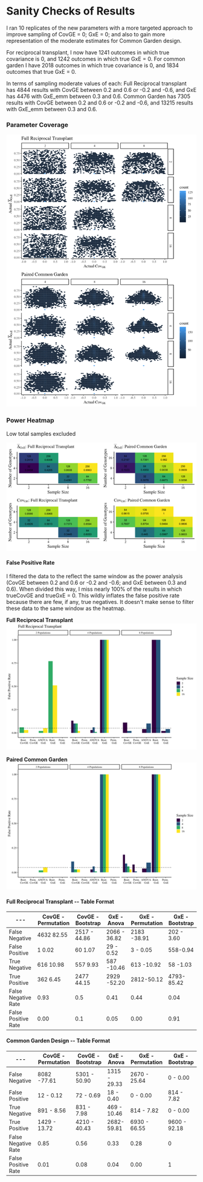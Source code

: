 # Sanity Checks of Results 

I ran 10 replicates of the new parameters with a more targeted approach to improve sampling of CovGE = 0; GxE = 0; and also to gain more representation of the moderate estimates for Common Garden design. 

For reciprocal transplant, I now have 1241 outcomes in which true covariance is 0, and 1242 outcomes in which true GxE = 0. 
For common garden I have 2018 outcomes in which true covariance is 0, and 1834 outcomes that true GxE = 0.

In terms of sampling moderate values of each: 
Full Reciprocal transplant has 4844 results with CovGE between 0.2 and 0.6 or -0.2 and -0.6, and GxE has 4476 with GxE_emm between 0.3 and 0.6. 
Common Garden has 7305 results with CovGE between 0.2 and 0.6 or -0.2 and -0.6, and 13215 results with GxE_emm between 0.3 and 0.6.

### Parameter Coverage 
![image](https://github.com/RCN-ECS/CnGV/blob/master/results/Sim_12.1.20/Figures/12.7.ParameterCoverage_hex.png)

### Power Heatmap
Low total samples excluded

![image](https://github.com/RCN-ECS/CnGV/blob/master/results/Sim_12.1.20/Figures/12.7.Heatmap.png)


#### False Positive Rate 

I filtered the data to the reflect the same window as the power analysis (CovGE between 0.2 and 0.6 or -0.2 and -0.6; and GxE between 0.3 and 0.6). When divided this way, I miss nearly 100% of the results in which trueCovGE and trueGxE = 0. This wildly inflates the false positive rate because there are few, if any, true negatives. It doesn't make sense to filter these data to the same window as the heatmap.

**Full Reciprocal Transplant**
![image](https://github.com/RCN-ECS/CnGV/blob/master/results/Sim_12.1.20/Figures/12.7.FRT_FalsePos_untrimmed.png)

**Paired Common Garden**
![image](https://github.com/RCN-ECS/CnGV/blob/master/results/Sim_12.1.20/Figures/12.7.CG_FalsePositive_untrimmed.png)

#### Full Reciprocal Transplant -- Table Format
|---| CovGE - Permutation | CovGE - Bootstrap | GxE - Anova | GxE - Permutation | GxE - Bootstrap |
|---| --- | --- | --- | --- | --- |
False Negative | 4632  82.55 | 2517 - 44.86 |2066 - 36.82|2183 -38.91 |202 - 3.60 |
False Positive   | 1  0.02 | 60    1.07  |29 - 0.52|3 - 0.05 | 558-0.94 |
True Negative | 616  10.98  | 557  9.93  | 587 -10.46| 613 -10.92 | 58 -1.03  |
True Positive | 362   6.45 |2477 44.15 | 2929 -52.20 |2812-50.12 |4793- 85.42 |
False Negative Rate | 0.93 | 0.5|  0.41|0.44| 0.04|
False Positive Rate |0.00 |0.1|0.05|0.00| 0.91|


#### Common Garden Design -- Table Format
|---| CovGE - Permutation | CovGE - Bootstrap | GxE - Anova | GxE - Permutation | GxE - Bootstrap |
|---| --- | --- | --- | --- | --- |
False Negative |8082 -77.61 | 5301 - 50.90 | 1315 - 29.33 | 2670 -   25.64 | 0 - 0.00 |
False Positive  |  12 - 0.12 | 72 - 0.69 | 18 - 0.40|   0 - 0.00 | 814 - 7.82 |
True Negative | 891 - 8.56  | 831 - 7.98|  469 - 10.46|  814 - 7.82 | 0 - 0.00 |
True Positive |1429 - 13.72   | 4210 - 40.43 | 2682- 59.81|  6930 - 66.55 | 9600 - 92.18|
False Negative Rate |  0.85| 0.56| 0.33|0.28 | 0|
False Positive Rate | 0.01| 0.08|  0.04| 0.00| 1|




